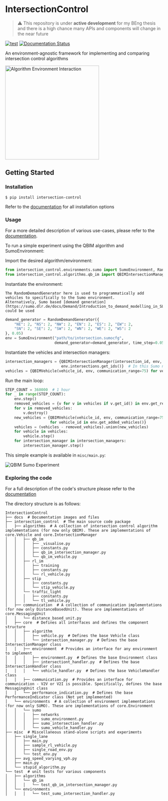 # IntersectionControl

> :warning: This repository is under **active development** for my BEng thesis and there is a high chance many APIs 
> and components will change in the near future

[![test](https://github.com/julesdehon/IntersectionControl/actions/workflows/python-app.yml/badge.svg)](https://github.com/julesdehon/IntersectionControl/actions/workflows/python-app.yml)
[![Documentation Status](https://readthedocs.org/projects/intersectioncontrol/badge/?version=latest)](https://intersectioncontrol.readthedocs.io/en/latest/?badge=latest)

An environment-agnostic framework for implementing and comparing intersection control algorithms

<img alt="Algorithm Environment Interaction" src="docs/source/image/flowcharts/algo-env-relationship.png" 
width="300px"/>

## Getting Started

### Installation

```shell
$ pip install intersection-control
```

Refer to the [documentation](https://intersectioncontrol.readthedocs.io/en/latest/usage/installation.html) for all
installation options

### Usage

For a more detailed description of various use-cases, please refer to the
[documentation](https://intersectioncontrol.readthedocs.io/en/latest/usage/quickstart.html).

To run a simple experiment using the QBIM algorithm and SumoEnvironment:

Import the desired algorithm/environment:

```python
from intersection_control.environments.sumo import SumoEnvironment, RandomDemandGenerator
from intersection_control.algorithms.qb_im import QBIMIntersectionManager, QBIMVehicle
```

Instantiate the environment:

```{note}
The RandomDemandGenerator here is used to programmatically add vehicles to specifically to the Sumo environment. 
Alternatively, Sumo based [demand generation](https://sumo.dlr.de/docs/Demand/Introduction_to_demand_modelling_in_SUMO.html)
could be used
```

```python
demand_generator = RandomDemandGenerator({
    "NE": 2, "NS": 2, "NW": 2, "EN": 2, "ES": 2, "EW": 2,
    "SN": 2, "SE": 2, "SW": 2, "WN": 2, "WE": 2, "WS": 2
}, 0.05)
env = SumoEnvironment("path/to/intersection.sumocfg",
                      demand_generator=demand_generator, time_step=0.05, gui=True)
```

Instantiate the vehicles and intersection managers:

```python
intersection_managers = {QBIMIntersectionManager(intersection_id, env, 10, 0.05) for intersection_id in
                         env.intersections.get_ids()}  # In this Sumo network there is only one intersection
vehicles = {QBIMVehicle(vehicle_id, env, communication_range=75) for vehicle_id in env.vehicles.get_ids()}
```

Run the main loop:

```python
STEP_COUNT = 360000  # 1 hour
for _ in range(STEP_COUNT):
    env.step()
    removed_vehicles = {v for v in vehicles if v.get_id() in env.get_removed_vehicles()}
    for v in removed_vehicles:
        v.destroy()
    new_vehicles = {QBIMVehicle(vehicle_id, env, communication_range=75)
                    for vehicle_id in env.get_added_vehicles()}
    vehicles = (vehicles - removed_vehicles).union(new_vehicles)
    for vehicle in vehicles:
        vehicle.step()
    for intersection_manager in intersection_managers:
        intersection_manager.step()
```

This simple example is available in `misc/main.py`:

![QBIM Sumo Experiment](docs/source/image/qbim-sim.gif)

### Exploring the code

For a full description of the code's structure please refer to
the [documentation](https://intersectioncontrol.readthedocs.io/en/latest/overview/overview.html)

The directory structure is as follows:

```
IntersectionControl
├── docs  # Documentation images and files
├── intersection_control  # The main source code package
│   ├── algorithms  # A collection of intersection control algorithm implementations (for now only QBIM). These are implementations of core.Vehicle and core.IntersectionManager
│   │   ├── qb_im
│   │   │   ├── _visualise.py
│   │   │   ├── constants.py 
│   │   │   ├── qb_im_intersection_manager.py
│   │   │   └── qb_im_vehicle.py
│   │   ├── rl_im
│   │   │   ├── training
│   │   │   ├── constants.py 
│   │   │   └── rl_vehicle.py
│   │   ├── stip
│   │   │   ├── constants.py 
│   │   │   └── stip_vehicle.py
│   │   └── traffic_light
│   │   │   ├── constants.py 
│   │   │   └── tl_vehicle.py
│   ├── communication  # A collection of communication implementations (for now only DistanceBasedUnit). These are implementations of core.MessagingUnit
│   │   └── distance_based_unit.py
│   ├── core  # Defines all interfaces and defines the component structure
│   │   ├── algorithm
│   │   │   ├── vehicle.py  # Defines the base Vehicle class
│   │   │   └── intersection_manager.py  # Defines the base IntersectionManager class
│   │   ├── environment  # Provides an interface for any environment to implement
│   │   │   ├── environment.py  # Defines the base Environment class
│   │   │   ├── intersectiont_handler.py  # Defines the base IntersectionHandler class 
│   │   │   └── vehicle_handler.py  # Defines the base VehicleHandler class
│   │   ├── communication.py  # Provides an interface for communication - V2V or V2I is possible. Specifically, defines the base MessagingUnit class
│   │   └── performance_indication.py  # Defines the base PerformanceIndicator class (Not yet implemented)
│   └── environments  # A collection of environment implementations (for now only SUMO). These are implementations of core.Environment
│   │   └── sumo
│   │   │   ├── networks
│   │   │   ├── sumo_environment.py 
│   │   │   ├── sumo_intersection_handler.py
│   │   │   └── sumo_vehicle_handler.py
├── misc  # Miscellaneous stand-alone scripts and experiments
│   ├── single_lane
│   │   ├── main.py
│   │   ├── sample_rl_vehicle.py 
│   │   ├── single_road_env.py
│   │   └── test_env.py
│   ├── avg_speed_varying_vph.py
│   ├── main.py
│   └── stupid_algorithm.py
└── test  # unit tests for various components
│   ├── algorithms
│   │   └── qb_im
│   │   │   └── test_qb_im_intersection_manager.py 
│   └── environments
│   │   │   └── test_sumo_intersection_handler.py 
```